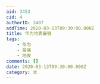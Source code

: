 ```yaml
---
aid: 3453
cid: 4
authorID: 3487
addTime: 2020-03-13T09:30:00.000Z
title: 华为地表最强
tags:
    - 华为
    - 最强
    - 地表
comments: []
date: 2020-03-13T09:30:00.000Z
category: 水
---
```



